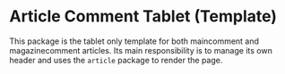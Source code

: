 # Article Comment Tablet (Template)

This package is the tablet only template for both maincomment and magazinecomment articles. Its main responsibility is to manage its own header and uses the `article` package to render the page.
